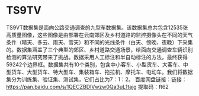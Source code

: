 # TS9TV
TS9VT数据集是面向公路交通调查的九型车数据集。该数据集总共包含12535张高质量图像，这些图像是由部署在云南郊区及乡村道路的监控摄像头在不同的天气条件（晴天、多云、雨天、雪天）和不同的光线条件（白天、傍晚、夜晚）下采集的。数据集涵盖了三个典型的郊区、乡村道路交通场景，给面向交通调查车辆识别检测的算法研究带来了挑战。数据采用人工标注和半自动标注的方法，最终获得59242个边界框。数据集共有10个类别，包含中小客车、小型货车、大客车、中型货车、大型货车、特大型车、集装箱车、拖拉机、摩托车、电动车。我们将数据集分为训练集、验证集、测试集，它们占比为7：1：2。
百度网盘链接：链接：https://pan.baidu.com/s/1QECZBDlVwzw0Qa3uL1tajg 提取码：ft62 
